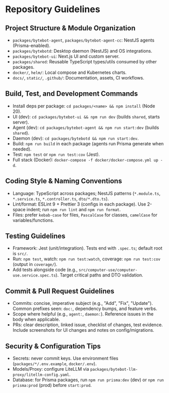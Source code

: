 # Repository Guidelines

## Project Structure & Module Organization
- `packages/bytebot-agent`, `packages/bytebot-agent-cc`: NestJS agents (Prisma-enabled).
- `packages/bytebotd`: Desktop daemon (NestJS) and OS integrations.
- `packages/bytebot-ui`: Next.js UI and custom server.
- `packages/shared`: Reusable TypeScript types/utils consumed by other packages.
- `docker/`, `helm/`: Local compose and Kubernetes charts.
- `docs/`, `static/`, `.github/`: Documentation, assets, CI workflows.

## Build, Test, and Development Commands
- Install deps per package: `cd packages/<name> && npm install` (Node 20).
- UI (dev): `cd packages/bytebot-ui && npm run dev` (builds `shared`, starts server).
- Agent (dev): `cd packages/bytebot-agent && npm run start:dev` (builds `shared`).
- Daemon (dev): `cd packages/bytebotd && npm run start:dev`.
- Build: `npm run build` in each package (agents run Prisma generate when needed).
- Test: `npm test` or `npm run test:cov` (Jest).
- Full stack (Docker): `docker-compose -f docker/docker-compose.yml up -d`.

## Coding Style & Naming Conventions
- Language: TypeScript across packages; NestJS patterns (`*.module.ts`, `*.service.ts`, `*.controller.ts`, `dto/*.dto.ts`).
- Lint/format: ESLint 9 + Prettier 3 (configs in each package). Use 2-space indent; run `npm run lint` and `npm run format`.
- Files: prefer `kebab-case` for files, `PascalCase` for classes, `camelCase` for variables/functions.

## Testing Guidelines
- Framework: Jest (unit/integration). Tests end with `.spec.ts`; default root is `src/`.
- Run: `npm test`, watch: `npm run test:watch`, coverage: `npm run test:cov` (output in `coverage/`).
- Add tests alongside code (e.g., `src/computer-use/computer-use.service.spec.ts`). Target critical paths and DTO validation.

## Commit & Pull Request Guidelines
- Commits: concise, imperative subject (e.g., "Add", "Fix", "Update"). Common prefixes seen: `doc:`, dependency bumps, and feature verbs.
- Scope where helpful (e.g., `agent:`, `daemon:`). Reference issues in the body when applicable.
- PRs: clear description, linked issue, checklist of changes, test evidence. Include screenshots for UI changes and notes on config/migrations.

## Security & Configuration Tips
- Secrets: never commit keys. Use environment files (`packages/*/.env.example`, `docker/.env`).
- Models/Proxy: configure LiteLLM via `packages/bytebot-llm-proxy/litellm-config.yaml`.
- Database: for Prisma packages, run `npm run prisma:dev` (dev) or `npm run prisma:prod` (prod) before `start:prod`.
